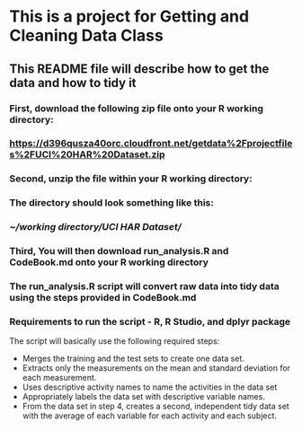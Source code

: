 # This is a project for Getting and Cleaning Data Class 
## This README file will describe how to get the data and how to tidy it

### First, download the following zip file onto your R working directory:
### https://d396qusza40orc.cloudfront.net/getdata%2Fprojectfiles%2FUCI%20HAR%20Dataset.zip

### Second, unzip the file within your R working directory:
### The directory should look something like this:
### ***~/working directory/UCI HAR Dataset/***

### Third, You will then download run_analysis.R and CodeBook.md onto your R working directory
### The run_analysis.R script will convert raw data into tidy data using the steps provided in CodeBook.md
### Requirements to run the script - R, R Studio, and dplyr package

The script will basically use the following required steps:
* Merges the training and the test sets to create one data set.
* Extracts only the measurements on the mean and standard deviation for each measurement. 
* Uses descriptive activity names to name the activities in the data set
* Appropriately labels the data set with descriptive variable names. 
* From the data set in step 4, creates a second, independent  tidy data set with the average of each variable for each activity and each subject.


